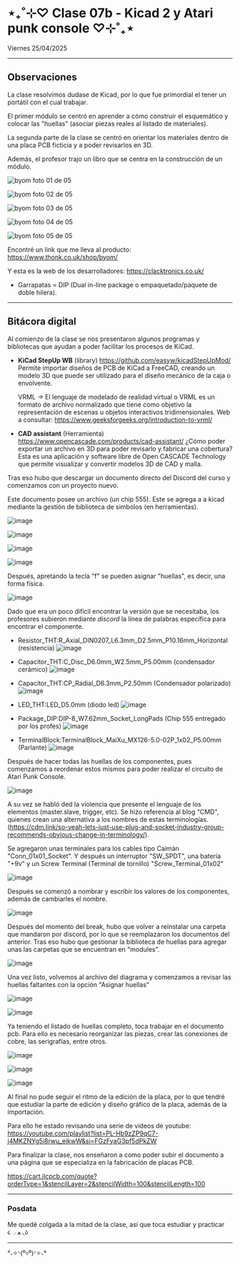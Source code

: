# ⋆₊˚⊹♡ Clase 07b - Kicad 2 y Atari punk console ♡⊹˚₊⋆

Viernes 25/04/2025

***

## Observaciones

La clase resolvimos dudase de Kicad, por lo que fue primordial el tener un portátil con el cual trabajar.

El primer módulo se centró en aprender a cómo construir el esquemático y colocar las "huellas" (asociar piezas reales al listado de materiales).

La segunda parte de la clase se centró en orientar los materiales dentro de una placa PCB ficticia y a poder revisarlos en 3D.

Además, el profesor trajo un libro que se centra en la construcción de un módulo.

![byom foto 01 de 05](./archivos/byom-01.jpg)

![byom foto 02 de 05](./archivos/byom-02.jpg)

![byom foto 03 de 05](./archivos/byom-03.jpg)

![byom foto 04 de 05](./archivos/byom-04.jpg)

![byom foto 05 de 05](./archivos/byom-05.jpg)

Encontré un link que me lleva al producto: <https://www.thonk.co.uk/shop/byom/>

Y esta es la web de los desarrolladores: <https://clacktronics.co.uk/>

- Garrapatas = DIP (Dual in-line package o empaquetado/paquete de doble hilera).

***

## Bitácora digital

Al comienzo de la clase se nos presentaron algunos programas y bibliotecas que ayudan a poder facilitar los procesos de KiCad.

- **KiCad StepUp WB** (library) <https://github.com/easyw/kicadStepUpMod/>
  Permite importar diseños de PCB de KiCad a FreeCAD, creando un modelo 3D que puede ser utilizado para el diseño mecánico de la caja o envolvente.

  VRML -> El lenguaje de modelado de realidad virtual o VRML es un formato de archivo normalizado que tiene como objetivo la representación de escenas u objetos interactivos
  tridimensionales. Web a consultar: <https://www.geeksforgeeks.org/introduction-to-vrml/>

- **CAD assistant** (Herramienta) <https://www.opencascade.com/products/cad-assistant/>
  ¿Cómo poder exportar un archivo en 3D para poder revisarlo y fabricar una cobertura? Esta es una aplicación y software libre de Open CASCADE Technology que permite visualizar y convertir modelos 3D de CAD y malla.

Tras eso hubo que descargar un documento directo del Discord del curso y comenzamos con un proyecto nuevo.

Este documento posee un archivo (un chip 555). Este se agrega a a kicad mediante la gestión de biblioteca de simbolos (en herramientas).

![image](https://github.com/user-attachments/assets/b5435d1f-9f13-4f5a-8bd0-7724270df5d7)

![image](https://github.com/user-attachments/assets/962b7d96-d13a-42ea-b770-69999d8025b6)

![image](https://github.com/user-attachments/assets/9f42649b-61d1-4087-8e6a-16aabcd49752)

![image](https://github.com/user-attachments/assets/abe322ae-9790-4660-a85e-9b54c115971a)

Después, apretando la tecla "f" se pueden asignar "huellas", es decir, una forma física.

![image](https://github.com/user-attachments/assets/fa09ddcd-242b-4127-b051-24776f62eba0)

Dado que era un poco dificil encontrar la versión que se necesitaba, los profesores subieron mediante _discord_ la línea de palabras específica para encontrar el componente.

- Resistor_THT:R_Axial_DIN0207_L6.3mm_D2.5mm_P10.16mm_Horizontal (resistencia)
![image](https://github.com/user-attachments/assets/66c57f9d-0ac8-4d0b-9e3e-06da6362240e)

- Capacitor_THT:C_Disc_D6.0mm_W2.5mm_P5.00mm (condensador cerámico)
![image](https://github.com/user-attachments/assets/c85fb458-30b3-4547-a69b-0a66e14422f9)

- Capacitor_THT:CP_Radial_D6.3mm_P2.50mm (Condensador polarizado)
![image](https://github.com/user-attachments/assets/7f6d93cb-79ea-4425-b750-0e63ae80bd86)

- LED_THT:LED_D5.0mm (diodo led)
![image](https://github.com/user-attachments/assets/fe908223-349d-4b34-b04d-e2efbf321062)

- Package_DIP:DIP-8_W7.62mm_Socket_LongPads (Chip 555 entregado por los profes)
![image](https://github.com/user-attachments/assets/a33e1523-9322-4a17-8395-566f163c5748)

- TerminalBlock:TerminalBlock_MaiXu_MX126-5.0-02P_1x02_P5.00mm (Parlante)
![image](https://github.com/user-attachments/assets/37ced238-da5e-469d-90a1-dd74a4c5b036)

Después de hacer todas las huellas de los componentes, pues comenzamos a reordenar estos mismos para poder realizar el circuito de Atari Punk Console.

![image](https://github.com/user-attachments/assets/04971cbf-3230-4629-a50d-eb849a8428df)

A su vez se habló ded la violencia que presente el lenguaje de los elementos (master.slave, trigger, etc). Se hizo referencia al blog "CMD", quienes crean una alternativa a los nombres de estas terminologías. (<https://cdm.link/so-yeah-lets-just-use-plug-and-socket-industry-group-recommends-obvious-change-in-terminology/>).

Se agregaron unas terminales para los cables tipo Caimán "Conn_01x01_Socket". Y después un interruptor "SW_SPDT", una batería "+9v" y un Screw Terminal (Terminal de tornillo) "Screw_Terminal_01x02"

![image](https://github.com/user-attachments/assets/d2095a18-48f9-4394-9e4d-9223c8fba5a0)

Después se comenzó a nombrar y escribir los valores de los componentes, además de cambiarles el nombre.

![image](https://github.com/user-attachments/assets/6b1b1042-9870-4f36-b1d3-ab4c6138513c)

Después del momento del break, hubo que volver a reinstalar una carpeta que mandaron por discord, por lo que se reemplazaron los documentos del anterior.
Tras eso hubo que gestionar la biblioteca de huellas para agregar unas las carpetas que se encuentran en "modules".

![image](https://github.com/user-attachments/assets/43ce1cbb-e2dc-4397-960f-06eaad50e812)

Una vez listo, volvemos al archivo del diagrama y comenzamos a revisar las huellas faltantes con la opción "Asignar huellas"

![image](https://github.com/user-attachments/assets/eff1281c-17ca-4dd5-88c3-5cf6600e1687)

![image](https://github.com/user-attachments/assets/c5a8263f-bf4c-4934-ab37-f13ae0e0758a)

Ya teniendo el listado de huellas completo, toca trabajar en el documento pcb. Para ello es necesario reorganizar las piezas, crear las conexiones de cobre, las serigrafías, entre otros.

![image](https://github.com/user-attachments/assets/23a3f5d0-9870-466d-ba1d-3c5ca4da0bf9)

![image](https://github.com/user-attachments/assets/37a0054b-a266-4820-aad4-0a772f38fe0c)

![image](https://github.com/user-attachments/assets/b17174e6-9ad2-4576-8f0e-3817e0564ef4)

Al final no pude seguir el ritmo de la edición de la placa, por lo que tendré que estudiar la parte de edición y diseño gráfico de la placa, además de la importación.

Para ello he estado revisando una serie de videos de youtube: <https://youtube.com/playlist?list=PL-Hb9zZP9qC7-j4MKZNYg5i8rwu_ejkwW&si=FGzFyaG3pf5dPkZW>

Para finalizar la clase, nos enseñaron a como poder subir el documento a una página que se especializa en la fabricación de placas PCB.

<https://cart.jlcpcb.com/quote?orderType=1&stencilLayer=2&stencilWidth=100&stencilLength=100>

***

### Posdata

Me quedé colgada a la mitad de la clase, así que toca estudiar y practicar ૮◞ ﻌ ◟ა

***

°˖✧◝(⁰▿⁰)◜✧˖°
